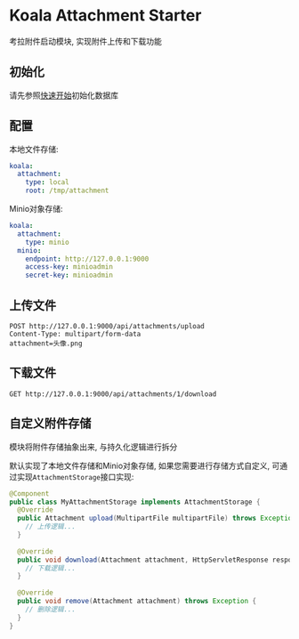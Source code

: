 # Koala Attachment Starter

考拉附件启动模块, 实现附件上传和下载功能

## 初始化

请先参照[快速开始](/guide/getting-started.md#初始化数据库)初始化数据库

## 配置

本地文件存储:

```yaml
koala:
  attachment:
    type: local
    root: /tmp/attachment
```

Minio对象存储:

```yaml
koala:
  attachment:
    type: minio
  minio:
    endpoint: http://127.0.0.1:9000
    access-key: minioadmin
    secret-key: minioadmin
```

## 上传文件

```http
POST http://127.0.0.1:9000/api/attachments/upload
Content-Type: multipart/form-data
attachment=头像.png
```

## 下载文件

```http
GET http://127.0.0.1:9000/api/attachments/1/download
```

## 自定义附件存储

模块将附件存储抽象出来, 与持久化逻辑进行拆分

默认实现了本地文件存储和Minio对象存储, 如果您需要进行存储方式自定义, 可通过实现`AttachmentStorage`接口实现:

```java
@Component
public class MyAttachmentStorage implements AttachmentStorage {
  @Override
  public Attachment upload(MultipartFile multipartFile) throws Exception {
    // 上传逻辑...
  }
    
  @Override
  public void download(Attachment attachment, HttpServletResponse response) throws Exception {
    // 下载逻辑...
  }
    
  @Override
  public void remove(Attachment attachment) throws Exception {
    // 删除逻辑...
  }
}
```



